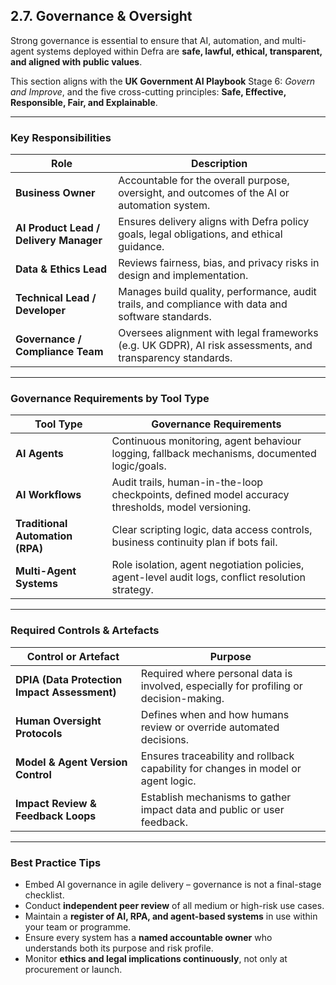 ## 2.7. Governance & Oversight

Strong governance is essential to ensure that AI, automation, and multi-agent systems deployed within Defra are **safe, lawful, ethical, transparent, and aligned with public values**.

This section aligns with the **UK Government AI Playbook** Stage 6: _Govern and Improve_, and the five cross-cutting principles:
**Safe, Effective, Responsible, Fair, and Explainable**.

---

### Key Responsibilities

| Role                         | Description |
|------------------------------|-------------|
| **Business Owner**           | Accountable for the overall purpose, oversight, and outcomes of the AI or automation system. |
| **AI Product Lead / Delivery Manager** | Ensures delivery aligns with Defra policy goals, legal obligations, and ethical guidance. |
| **Data & Ethics Lead**       | Reviews fairness, bias, and privacy risks in design and implementation. |
| **Technical Lead / Developer** | Manages build quality, performance, audit trails, and compliance with data and software standards. |
| **Governance / Compliance Team** | Oversees alignment with legal frameworks (e.g. UK GDPR), AI risk assessments, and transparency standards. |

---

### Governance Requirements by Tool Type

| Tool Type             | Governance Requirements |
|-----------------------|--------------------------|
| **AI Agents**         | Continuous monitoring, agent behaviour logging, fallback mechanisms, documented logic/goals. |
| **AI Workflows**      | Audit trails, human-in-the-loop checkpoints, defined model accuracy thresholds, model versioning. |
| **Traditional Automation (RPA)** | Clear scripting logic, data access controls, business continuity plan if bots fail. |
| **Multi-Agent Systems** | Role isolation, agent negotiation policies, agent-level audit logs, conflict resolution strategy. |

---

### Required Controls & Artefacts

| Control or Artefact                        | Purpose |
|--------------------------------------------|---------|
| **DPIA (Data Protection Impact Assessment)** | Required where personal data is involved, especially for profiling or decision-making. |
| **Human Oversight Protocols**               | Defines when and how humans review or override automated decisions. |
| **Model & Agent Version Control**           | Ensures traceability and rollback capability for changes in model or agent logic. |
| **Impact Review & Feedback Loops**          | Establish mechanisms to gather impact data and public or user feedback. |

---

### Best Practice Tips

- Embed AI governance in agile delivery – governance is not a final-stage checklist.
- Conduct **independent peer review** of all medium or high-risk use cases.
- Maintain a **register of AI, RPA, and agent-based systems** in use within your team or programme.
- Ensure every system has a **named accountable owner** who understands both its purpose and risk profile.
- Monitor **ethics and legal implications continuously**, not only at procurement or launch.

